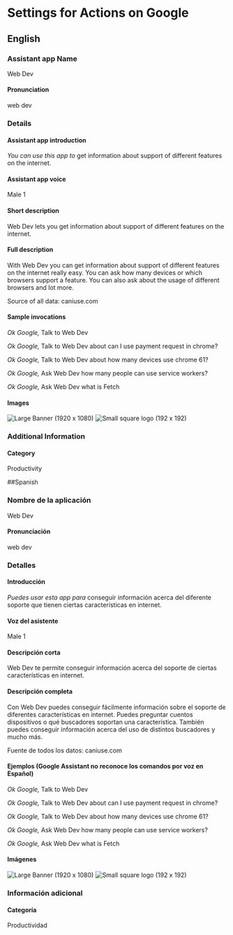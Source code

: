 # Settings for Actions on Google

## English

### Assistant app Name
Web Dev
#### Pronunciation
web dev

### Details
#### Assistant app introduction
_You can use this app to_ get information about support of different features on the internet.
#### Assistant app voice
Male 1
#### Short description
Web Dev lets you get information about support of different features on the internet.
#### Full description
With Web Dev you can get information about support of different features on the internet really easy. You can ask how many devices or which browsers support a feature. You can also ask about the usage of different browsers and lot more.

Source of all data: caniuse.com
#### Sample invocations
_Ok Google,_ Talk to Web Dev

_Ok Google,_ Talk to Web Dev about can I use payment request in chrome?

_Ok Google,_ Talk to Web Dev about how many devices use chrome 61?

_Ok Google,_ Ask Web Dev how many people can use service workers?

_Ok Google,_ Ask Web Dev what is Fetch
#### Images
![Large Banner (1920 x 1080)](banner.png)
![Small square logo (192 x 192)](logo.png)
### Additional Information
#### Category
Productivity



##Spanish

### Nombre de la aplicación
Web Dev
#### Pronunciación
web dev

### Detalles
#### Introducción
_Puedes usar esta app para_ conseguir información acerca del diferente soporte que tienen ciertas características en internet.
#### Voz del asistente
Male 1
#### Descripción corta
Web Dev te permite conseguir información acerca del soporte de ciertas características en internet.
#### Descripción completa
Con Web Dev puedes conseguir fácilmente información sobre el soporte de diferentes características en internet. Puedes preguntar cuentos dispositivos o qué buscadores soportan una característica. También puedes conseguir información acerca del uso de distintos buscadores y mucho más.

Fuente de todos los datos: caniuse.com
#### Ejemplos (Google Assistant no reconoce los comandos por voz en Español)
_Ok Google,_ Talk to Web Dev

_Ok Google,_ Talk to Web Dev about can I use payment request in chrome?

_Ok Google,_ Talk to Web Dev about how many devices use chrome 61?

_Ok Google,_ Ask Web Dev how many people can use service workers?

_Ok Google,_ Ask Web Dev what is Fetch
#### Imágenes
![Large Banner (1920 x 1080)](banner.png)
![Small square logo (192 x 192)](logo.png)
### Información adicional
#### Categoría
Productividad
